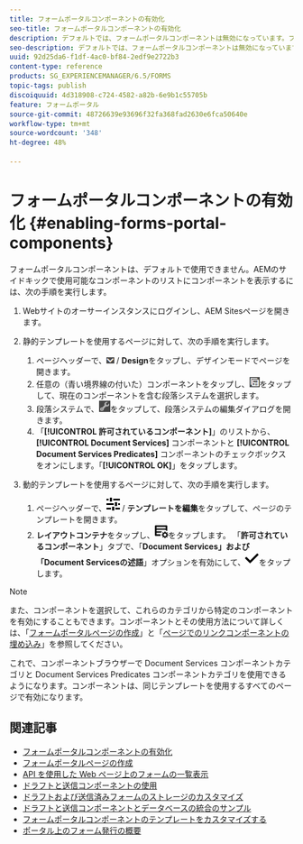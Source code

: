 ```yaml
---
title: フォームポータルコンポーネントの有効化
seo-title: フォームポータルコンポーネントの有効化
description: デフォルトでは、フォームポータルコンポーネントは無効になっています。フォームポータルコンポーネントを有効にするには、Document Services と Document Services Predicates グループを有効にします。
seo-description: デフォルトでは、フォームポータルコンポーネントは無効になっています。フォームポータルコンポーネントを有効にするには、Document Services と Document Services Predicates グループを有効にします。
uuid: 92d25da6-f1df-4ac0-bf84-2edf9e2722b3
content-type: reference
products: SG_EXPERIENCEMANAGER/6.5/FORMS
topic-tags: publish
discoiquuid: 4d318908-c724-4582-a82b-6e9b1c55705b
feature: フォームポータル
source-git-commit: 48726639e93696f32fa368fad2630e6fca50640e
workflow-type: tm+mt
source-wordcount: '348'
ht-degree: 48%

---
```



# フォームポータルコンポーネントの有効化 {#enabling-forms-portal-components}

フォームポータルコンポーネントは、デフォルトで使用できません。AEMのサイドキックで使用可能なコンポーネントのリストにコンポーネントを表示するには、次の手順を実行します。

1. Webサイトのオーサーインスタンスにログインし、AEM Sitesページを開きます。

1. 静的テンプレートを使用するページに対して、次の手順を実行します。

   1. ページヘッダーで、![canvas-drop-down](assets/canvas-drop-down.png) / **Design**&#x200B;をタップし、デザインモードでページを開きます。
   1. 任意の（青い境界線の付いた）コンポーネントをタップし、![フィールドレベル](assets/field-level.png)をタップして、現在のコンポーネントを含む段落システムを選択します。
   1. 段落システムで、![settings_icon](assets/settings_icon.png)をタップして、段落システムの編集ダイアログを開きます。
   1. 「**[!UICONTROL 許可されているコンポーネント]**」のリストから、**[!UICONTROL Document Services]** コンポーネントと **[!UICONTROL Document Services Predicates]** コンポーネントのチェックボックスをオンにします。「**[!UICONTROL OK]**」をタップします。

1. 動的テンプレートを使用するページに対して、次の手順を実行します。

   1. ページヘッダーで、![プロパティ](assets/properties.png) / **テンプレートを編集**&#x200B;をタップして、ページのテンプレートを開きます。
   1. **レイアウトコンテナ**&#x200B;をタップし、![FeedManagement](/help/forms/using/assets/feedmanagement.png)をタップします。 「**許可されているコンポーネント**」タブで、「**Document Services」および「Document Servicesの述語**」オプションを有効にして、![aem_6_3_forms_save](assets/aem_6_3_forms_save.png)をタップします。

>[!NOTE]
>
>また、コンポーネントを選択して、これらのカテゴリから特定のコンポーネントを有効にすることもできます。コンポーネントとその使用方法について詳しくは、「[フォームポータルページの作成](/help/forms/using/creating-form-portal-page.md)」と「[ページでのリンクコンポーネントの埋め込み](/help/forms/using/embedding-link-component-page.md)」を参照してください。

これで、コンポーネントブラウザーで Document Services コンポーネントカテゴリと Document Services Predicates コンポーネントカテゴリを使用できるようになります。コンポーネントは、同じテンプレートを使用するすべてのページで有効になります。

## 関連記事

* [フォームポータルコンポーネントの有効化](/help/forms/using/enabling-forms-portal-components.md)
* [フォームポータルページの作成](/help/forms/using/creating-form-portal-page.md)
* [API を使用した Web ページ上のフォームの一覧表示](/help/forms/using/listing-forms-webpage-using-apis.md)
* [ドラフトと送信コンポーネントの使用](/help/forms/using/draft-submission-component.md)
* [ドラフトおよび送信済みフォームのストレージのカスタマイズ](/help/forms/using/draft-submission-component.md)
* [ドラフトと送信コンポーネントとデータベースの統合のサンプル](/help/forms/using/integrate-draft-submission-database.md)
* [フォームポータルコンポーネントのテンプレートをカスタマイズする](/help/forms/using/customizing-templates-forms-portal-components.md)
* [ポータル上のフォーム発行の概要](/help/forms/using/introduction-publishing-forms.md)
